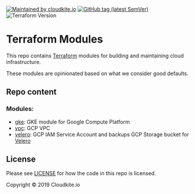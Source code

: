 [![Maintained by cloudkite.io](https://img.shields.io/badge/maintained%20by-cloudkite.io-%235849a6.svg)](https://cloudkite.io/)
[![GitHub tag (latest SemVer)](https://img.shields.io/github/tag/cloudkite-io/terraform-modules.svg?label=latest)](https://github.com/cloudkite-io/terraform-modules/releases/latest)
![Terraform Version](https://img.shields.io/badge/tf-%3E%3D0.12.9-blue.svg)

# Terraform Modules

This repo contains [Terraform](https://www.terraform.io/docs/configuration/modules.html) modules for building and maintaining cloud infrastructure.

These modules are opinionated based on what we consider good defaults.

## Repo content

### Modules:

* [gke](https://github.com/cloudkite-io/terraform-modules/tree/master/modules/gcp/gke): GKE module for Google Compute Platform
* [vpc](https://github.com/cloudkite-io/terraform-modules/tree/master/modules/gcp/vpc): GCP VPC
* [velero](https://github.com/cloudkite-io/terraform-modules/tree/master/modules/gcp/velero): GCP IAM Service Account and backups GCP Storage bucket for [Velero](https://velero.io)

## License

Please see [LICENSE](https://github.com/cloudkite-io/terraform-modules/blob/master/LICENSE) for how the code in this
repo is licensed.

Copyright &copy; 2019 Cloudkite.io
